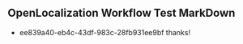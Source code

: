 ## OpenLocalization Workflow Test MarkDown
* ee839a40-eb4c-43df-983c-28fb931ee9bf 
thanks!<!--HONumber=Mar16_HO1-->
